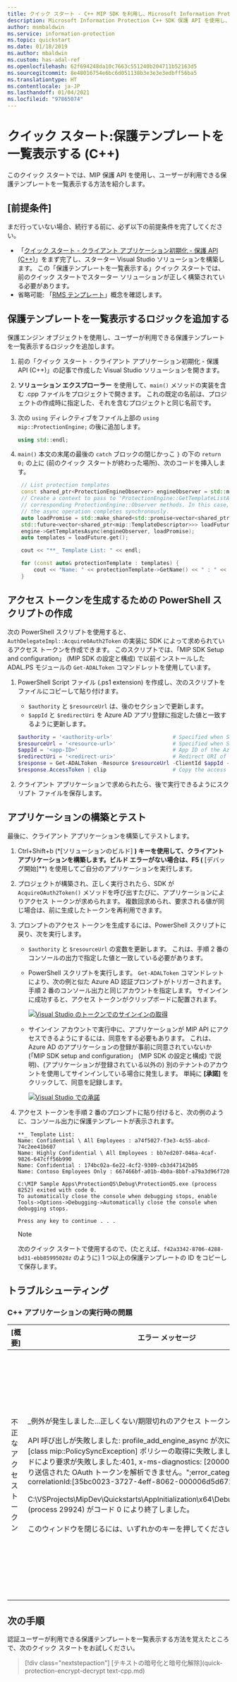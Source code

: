 ```yaml
---
title: クイック スタート - C++ MIP SDK を利用し、Microsoft Information Protection (MIP) テナントの認証ユーザーが利用できる保護テンプレートを一覧表示する
description: Microsoft Information Protection C++ SDK 保護 API を使用し、ユーザーが利用できる保護テンプレートを一覧表示する方法 (C++) について説明するクイック スタート
author: msmbaldwin
ms.service: information-protection
ms.topic: quickstart
ms.date: 01/18/2019
ms.author: mbaldwin
ms.custom: has-adal-ref
ms.openlocfilehash: 62f694248da10c7663c551240b204711b52163d5
ms.sourcegitcommit: 8e48016754e6bc6d051138b3e3e3e3edbff56ba5
ms.translationtype: HT
ms.contentlocale: ja-JP
ms.lasthandoff: 01/04/2021
ms.locfileid: "97865074"
---
```

# <a name="quickstart-list-protection-templates-c"></a>クイック スタート:保護テンプレートを一覧表示する (C++)

このクイック スタートでは、MIP 保護 API を使用し、ユーザーが利用できる保護テンプレートを一覧表示する方法を紹介します。

## <a name="prerequisites"></a>[前提条件]

まだ行っていない場合、続行する前に、必ず以下の前提条件を完了してください。

- 「[クイック スタート - クライアント アプリケーション初期化 - 保護 API (C++)](quick-protection-app-initialization-cpp.md)」をまず完了し、スターター Visual Studio ソリューションを構築します。 この「保護テンプレートを一覧表示する」クイック スタートでは、前のクイック スタートでスターター ソリューションが正しく構築されている必要があります。
- 省略可能: 「[RMS テンプレート](/azure/information-protection/configure-policy-templates)」概念を確認します。

## <a name="add-logic-to-list-the-protection-templates"></a>保護テンプレートを一覧表示するロジックを追加する

保護エンジン オブジェクトを使用し、ユーザーが利用できる保護テンプレートを一覧表示するロジックを追加します。

1. 前の「クイック スタート - クライアント アプリケーション初期化 - 保護 API (C++)」の記事で作成した Visual Studio ソリューションを開きます。

2. **ソリューション エクスプローラー** を使用して、`main()` メソッドの実装を含む .cpp ファイルをプロジェクトで開きます。 これの既定の名前は、プロジェクトの作成時に指定した、それを含むプロジェクトと同じ名前です。

3. 次の `using` ディレクティブをファイル上部の `using mip::ProtectionEngine;` の後に追加します。

   ```cpp
   using std::endl;
   ```

4. `main()` 本文の末尾の最後の `catch` ブロックの閉じかっこ `}` の下の `return 0;` の上に (前のクイック スタートが終わった場所)、次のコードを挿入します。

   ```cpp
    // List protection templates
    const shared_ptr<ProtectionEngineObserver> engineObserver = std::make_shared<ProtectionEngineObserver>();
    // Create a context to pass to 'ProtectionEngine::GetTemplateListAsync'. That context will be forwarded to the
    // corresponding ProtectionEngine::Observer methods. In this case, we use promises/futures as a simple way to detect
    // the async operation completes synchronously.
    auto loadPromise = std::make_shared<std::promise<vector<shared_ptr<mip::TemplateDescriptor>>>>();
    std::future<vector<shared_ptr<mip::TemplateDescriptor>>> loadFuture = loadPromise->get_future();
    engine->GetTemplatesAsync(engineObserver, loadPromise);
    auto templates = loadFuture.get();

    cout << "**_ Template List: " << endl;

    for (const auto& protectionTemplate : templates) {
        cout << "Name: " << protectionTemplate->GetName() << " : " << protectionTemplate->GetId() << endl;
    }

   ```

## <a name="create-a-powershell-script-to-generate-access-tokens"></a>アクセス トークンを生成するための PowerShell スクリプトの作成

次の PowerShell スクリプトを使用すると、`AuthDelegateImpl::AcquireOAuth2Token` の実装に SDK によって求められているアクセス トークンを作成できます。 このスクリプトでは、「MIP SDK Setup and configuration」 (MIP SDK の設定と構成) で以前インストールした ADAL.PS モジュールの `Get-ADALToken` コマンドレットを使用しています。

1. PowerShell Script ファイル (.ps1 extension) を作成し、次のスクリプトをファイルにコピーして貼り付けます。

   - `$authority` と `$resourceUrl` は、後のセクションで更新します。
   - `$appId` と `$redirectUri` を Azure AD アプリ登録に指定した値と一致するように更新します。

   ```powershell
   $authority = '<authority-url>'                   # Specified when SDK calls AcquireOAuth2Token()
   $resourceUrl = '<resource-url>'                  # Specified when SDK calls AcquireOAuth2Token()
   $appId = '<app-ID>'                              # App ID of the Azure AD app registration
   $redirectUri = '<redirect-uri>'                  # Redirect URI of the Azure AD app registration
   $response = Get-ADALToken -Resource $resourceUrl -ClientId $appId -RedirectUri $redirectUri -Authority $authority -PromptBehavior:RefreshSession
   $response.AccessToken | clip                     # Copy the access token text to the clipboard
   ```

2. クライアント アプリケーションで求められたら、後で実行できるようにスクリプト ファイルを保存します。

## <a name="build-and-test-the-application"></a>アプリケーションの構築とテスト

最後に、クライアント アプリケーションを構築してテストします。

1. Ctrl+Shift+b (*[ソリューションのビルド] **) キーを使用して、クライアント アプリケーションを構築します。ビルド エラーがない場合は、F5 (** [デバッグ開始]**) を使用してご自分のアプリケーションを実行します。

2. プロジェクトが構築され、正しく実行されたら、SDK が `AcquireOAuth2Token()` メソッドを呼び出すたびに、アプリケーションによりアクセス トークンが求められます。 複数回求められ、要求される値が同じ場合は、前に生成したトークンを再利用できます。

3. プロンプトのアクセス トークンを生成するには、PowerShell スクリプトに戻り、次を実行します。

   - `$authority` と `$resourceUrl` の変数を更新します。 これは、手順 2 番のコンソールの出力で指定した値と一致している必要があります。
   - PowerShell スクリプトを実行します。 `Get-ADALToken` コマンドレットにより、次の例と似た Azure AD 認証プロンプトがトリガーされます。 手順 2 番のコンソール出力と同じアカウントを指定します。 サインインに成功すると、アクセス トークンがクリップボードに配置されます。

     [![Visual Studio のトークンでのサインインの取得](media/quick-file-list-labels-cpp/acquire-token-sign-in.png)](media/quick-file-list-labels-cpp/acquire-token-sign-in.png#lightbox)

   - サインイン アカウントで実行中に、アプリケーションが MIP API にアクセスできるようにするには、同意をする必要もあります。 これは、Azure AD のアプリケーションの登録が事前に同意されていないか (「MIP SDK setup and configuration」 (MIP SDK の設定と構成) で説明)、(アプリケーションが登録されている以外の) 別のテナントのアカウントを使用してサインインしている場合に発生します。 単純に **[承諾]** をクリックして、同意を記録します。

     [![Visual Studio での承諾](media/quick-file-list-labels-cpp/acquire-token-sign-in-consent.png)](media/quick-file-list-labels-cpp/acquire-token-sign-in-consent.png#lightbox)

4. アクセス トークンを手順 2 番のプロンプトに貼り付けると、次の例のように、コンソール出力に保護テンプレートが表示されます。

   ```console
   **_ Template List:
   Name: Confidential \ All Employees : a74f5027-f3e3-4c55-abcd-74c2ee41b607
   Name: Highly Confidential \ All Employees : bb7ed207-046a-4caf-9826-647cff56b990
   Name: Confidential : 174bc02a-6e22-4cf2-9309-cb3d47142b05
   Name: Contoso Employees Only : 667466bf-a01b-4b0a-8bbf-a79a3d96f720

   C:\MIP Sample Apps\ProtectionQS\Debug\ProtectionQS.exe (process 8252) exited with code 0.
   To automatically close the console when debugging stops, enable Tools->Options->Debugging->Automatically close the console when debugging stops.

   Press any key to continue . . .
   ```

   > [!NOTE]
   > 次のクイック スタートで使用するので、(たとえば、`f42a3342-8706-4288-bd31-ebb85995028z` のように) 1 つ以上の保護テンプレートの ID をコピーして保存します。

## <a name="troubleshooting"></a>トラブルシューティング
### <a name="problems-during-execution-of-c-application"></a>C++ アプリケーションの実行時の問題

| [概要] | エラー メッセージ | 解決策: |
|---------|---------------|----------|
| 不正なアクセス トークン | _例外が発生しました...正しくない/期限切れのアクセス トークンですか?<br><br>API 呼び出しが失敗しました: profile_add_engine_async が次により失敗しました: [class mip::PolicySyncException] ポリシーの取得に失敗しました。次の http 状態コードにより要求が失敗しました:401, x-ms-diagnostics: [2000001;reason="要求により送信された OAuth トークンを解析できません。";error_category="invalid_token"], correlationId:[35bc0023-3727-4eff-8062-000006d5d672]'<br><br>C:\VSProjects\MipDev\Quickstarts\AppInitialization\x64\Debug\AppInitialization.exe (process 29924) がコード 0 により終了しました。<br><br>このウィンドウを閉じるには、いずれかのキーを押してください . . .* | プロジェクトが正しく構成されているにもかかわらず、左と同様な出力がある場合、`AcquireOAuth2Token()` メソッドのトークンが不正であるか期限切れである可能性があります。 「[アクセス トークンを生成するための PowerShell スクリプトの作成](#create-a-powershell-script-to-generate-access-tokens)」に戻ってアクセス トークンを再生成し、`AcquireOAuth2Token()` をもう一度更新して、再構築/再テストを行います。 [jwt.ms](https://jwt.ms/) の 1 ページからなる Web アプリケーションを使用して、トークンとその要求を検証および確認することも可能です。 |

## <a name="next-steps"></a>次の手順

認証ユーザーが利用できる保護テンプレートを一覧表示する方法を覚えたところで、次のクイック スタートをお試しください。

> [!div class="nextstepaction"]
> [テキストの暗号化と暗号化解除](quick-protection-encrypt-decrypt text-cpp.md)